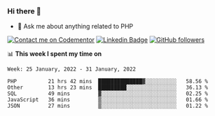 ### Hi there 👋

<!--
**mustafaculban/mustafaculban** is a ✨ _special_ ✨ repository because its `README.md` (this file) appears on your GitHub profile.

Here are some ideas to get you started:

- 🌱 I’m currently learning ...
- 👯 I’m looking to collaborate on ...
- 🤔 I’m looking for help with ...
- 📫 How to reach me: ...
- 😄 Pronouns: ...
- ⚡ Fun fact: ...

-->
- 💬 Ask me about anything related to PHP

[![Contact me on Codementor](https://www.codementor.io/m-badges/karamusluk/book-session.svg)](https://www.codementor.io/@karamusluk?refer=badge)
[![Linkedin Badge](https://img.shields.io/badge/-Mustafa%20Culban-blue?style=social&logo=Linkedin&logoColor=blue&link=https://www.linkedin.com/in/mustafaculban/)](https://www.linkedin.com/in/mustafaculban/) 
[![GitHub followers](https://img.shields.io/github/followers/karamusluk?label=Follow&style=social)](https://github.com/karamusluk/?tab=follow)


📊 **This week I spent my time on**
<!--START_SECTION:waka-->
```text
Week: 25 January, 2022 - 31 January, 2022

PHP          21 hrs 42 mins  ██████████████▓░░░░░░░░░░   58.56 % 
Other        13 hrs 23 mins  █████████░░░░░░░░░░░░░░░░   36.13 % 
SQL          49 mins         ▓░░░░░░░░░░░░░░░░░░░░░░░░   02.25 % 
JavaScript   36 mins         ▒░░░░░░░░░░░░░░░░░░░░░░░░   01.66 % 
JSON         27 mins         ▒░░░░░░░░░░░░░░░░░░░░░░░░   01.22 % 
```
<!--END_SECTION:waka-->

